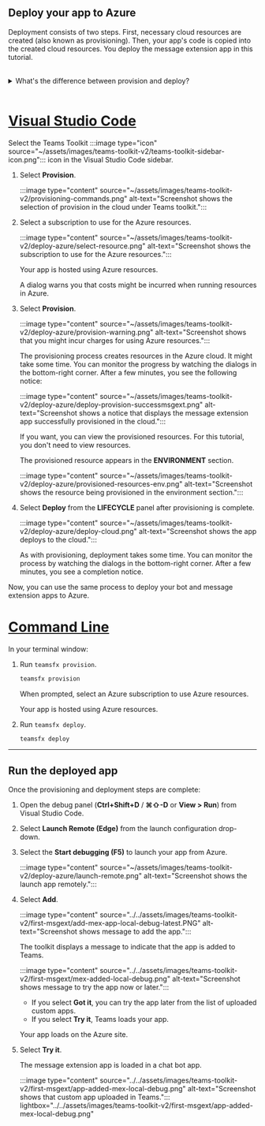 ## Deploy your app to Azure

Deployment consists of two steps. First, necessary cloud resources are created (also known as provisioning). Then, your app's code is copied into the created cloud resources. You deploy the message extension app in this tutorial.
<br>
<br>
<details>
<summary>What's the difference between provision and deploy?</summary>
<br>
The <b>Provision</b> step creates resources in Azure and Microsoft 365 for your app, but no code (HTML, CSS, JavaScript, etc.) is copied to the resources. The <b>Deploy</b> step copies the code for your app to the resources you created during the provision step. It's common to deploy multiple times without provisioning new resources. Since the provision step can take some time to complete, it's separate from the deployment step.
</details>
<br>

# [Visual Studio Code](#tab/vscode)

Select the Teams Toolkit :::image type="icon" source="~/assets/images/teams-toolkit-v2/teams-toolkit-sidebar-icon.png"::: icon in the Visual Studio Code sidebar.

1. Select **Provision**.

   :::image type="content" source="~/assets/images/teams-toolkit-v2/provisioning-commands.png" alt-text="Screenshot shows the selection of provision in the cloud under Teams toolkit.":::

1. Select a subscription to use for the Azure resources.

    :::image type="content" source="~/assets/images/teams-toolkit-v2/deploy-azure/select-resource.png" alt-text="Screenshot shows the subscription to use for the Azure resources.":::

   Your app is hosted using Azure resources.

    A dialog warns you that costs might be incurred when running resources in Azure.

1. Select **Provision**.

   :::image type="content" source="~/assets/images/teams-toolkit-v2/deploy-azure/provision-warning.png" alt-text="Screenshot shows that you might incur charges for using Azure resources.":::

   The provisioning process creates resources in the Azure cloud. It might take some time. You can monitor the progress by watching the dialogs in the bottom-right corner. After a few minutes, you see the following notice:

   :::image type="content" source="~/assets/images/teams-toolkit-v2/deploy-azure/deploy-provision-successmsgext.png" alt-text="Screenshot shows a notice that displays the message extension app successfully provisioned in the cloud.":::

    If you want, you can view the provisioned resources. For this tutorial, you don't need to view resources.

    The provisioned resource appears in the **ENVIRONMENT** section.

    :::image type="content" source="~/assets/images/teams-toolkit-v2/deploy-azure/provisioned-resources-env.png" alt-text="Screenshot shows the resource being provisioned in the environment section.":::

1. Select **Deploy** from the **LIFECYCLE** panel after provisioning is complete.

   :::image type="content" source="~/assets/images/teams-toolkit-v2/deploy-azure/deploy-cloud.png" alt-text="Screenshot shows the app deploys to the cloud.":::

   As with provisioning, deployment takes some time. You can monitor the process by watching the dialogs in the bottom-right corner. After a few minutes, you see a completion notice.

Now, you can use the same process to deploy your bot and message extension apps to Azure.

# [Command Line](#tab/cli)

In your terminal window:

1. Run `teamsfx provision`.

   ``` bash
   teamsfx provision
   ```

   When prompted, select an Azure subscription to use Azure resources.

   Your app is hosted using Azure resources.

1. Run `teamsfx deploy`.

   ``` bash
   teamsfx deploy
   ```

---

## Run the deployed app

Once the provisioning and deployment steps are complete:

1. Open the debug panel (**Ctrl+Shift+D** / **⌘⇧-D** or **View > Run**) from Visual Studio Code.
1. Select **Launch Remote (Edge)** from the launch configuration drop-down.
1. Select the **Start debugging (F5)** to launch your app from Azure.

   :::image type="content" source="~/assets/images/teams-toolkit-v2/deploy-azure/launch-remote.png" alt-text="Screenshot shows the launch app remotely.":::

1. Select **Add**.

   :::image type="content" source="../../assets/images/teams-toolkit-v2/first-msgext/add-mex-app-local-debug-latest.PNG" alt-text="Screenshot shows message to add the app.":::

   The toolkit displays a message to indicate that the app is added to Teams.

   :::image type="content" source="../../assets/images/teams-toolkit-v2/first-msgext/mex-added-local-debug.png" alt-text="Screenshot shows message to try the app now or later.":::

    - If you select **Got it**, you can try the app later from the list of uploaded custom apps.
    - If you select **Try it**, Teams loads your app.

   Your app loads on the Azure site.

1. Select **Try it**.

   The message extension app is loaded in a chat bot app.

   :::image type="content" source="../../assets/images/teams-toolkit-v2/first-msgext/app-added-mex-local-debug.png" alt-text="Screenshot shows that custom app uploaded in Teams."::: lightbox="../../assets/images/teams-toolkit-v2/first-msgext/app-added-mex-local-debug.png"

